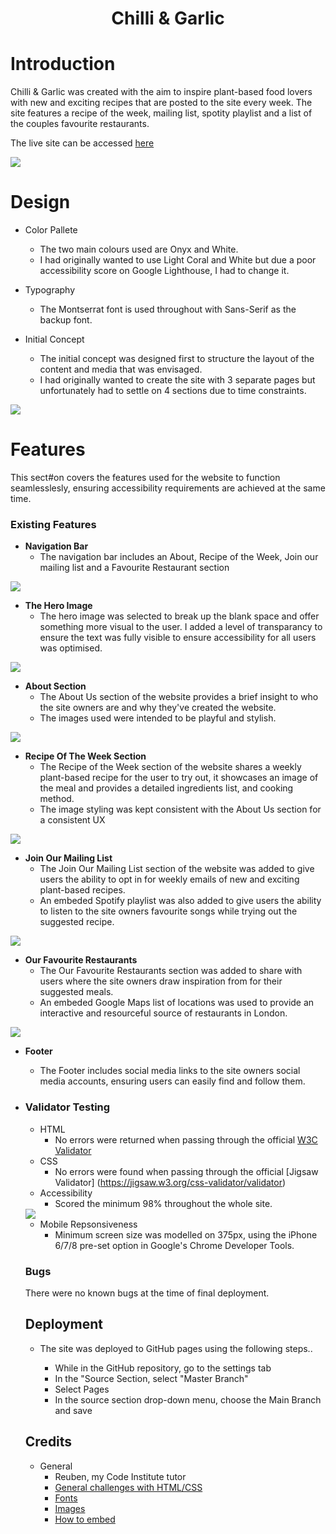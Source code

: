 # <center><b>Chilli & Garlic</b></center>

# <b>Introduction</b>

Chilli & Garlic was created with the aim to inspire plant-based food lovers with new and exciting recipes that are posted to the site every week. The site features a recipe of the week, mailing list, spotity playlist and a list of the couples favourite restaurants.

The live site can be accessed [here](https://digitilley.github.io/chilli-and-garlic/)

<img src="assets/images/chilli-and-garlic-responsive-image.png">

# <b>Design</b>
- Color Pallete
    - The two main colours used are Onyx and White.
    - I had originally wanted to use Light Coral and White but due a poor 
    accessibility score on Google Lighthouse, I had to change it.
- Typography
    - The Montserrat font is used throughout with Sans-Serif as the backup font.

- Initial Concept
    - The initial concept was designed first to structure the layout of the content and media that was envisaged. 
    - I had originally wanted to create the site with 3 separate pages but unfortunately had to settle on 4 sections due to time constraints.

<img src="assets/images/initial-concept.png">

# <b>Features</b>

This sect#on covers the features used for the website to function seamlesslesly, ensuring accessibility requirements are achieved at the same time.

### <b>Existing Features</b>
-   <b>Navigation Bar</b>
    - The navigation bar includes an About, Recipe of the Week, Join our mailing list and a Favourite Restaurant section

<img src="assets/images/nav-bar.png">

- <b>The Hero Image</b>
    -   The hero image was selected to break up the blank space and offer something more visual to the user. I added a level of transparancy to ensure the text was fully visible to ensure accessibility for all users was optimised.

<img src="assets/images/hero-img.png">

- <b>About Section</b>
    - The About Us section of the website provides a brief insight to who the site owners are and why they've created the website.
    - The images used were intended to be playful and stylish. 

<img src="assets/images/about-us.png">

- <b>Recipe Of The Week Section</b>
    - The Recipe of the Week section of the website shares a weekly plant-based recipe for the user to try out, it showcases an image of the meal and provides a detailed ingredients list, and cooking method.
    - The image styling was kept consistent with the About Us section for a consistent UX

<img src="assets/images/recipe-of-the-week.png">

- <b>Join Our Mailing List</b>
    - The Join Our Mailing List section of the website was added to give users the ability to opt in for weekly emails of new and exciting plant-based recipes. 
    - An embeded Spotify playlist was also added to give users the ability to listen to the site owners favourite songs while trying out the suggested recipe.

<img src="assets/images/join-our-2.png">

- <b>Our Favourite Restaurants</b>
    - The Our Favourite Restaurants section was added to share with users where the site owners draw inspiration from for their suggested meals. 
    - An embeded Google Maps list of locations was used to provide an interactive and resourceful source of restaurants in London. 

<img src="assets/images/our-fav.png">

- <b>Footer</b>
    - The Footer includes social media links to the site owners social media accounts, ensuring users can easily find and follow them.

- ### Validator Testing
    - HTML
        - No errors were returned when passing through the official [W3C Validator](https://validator.w3.org/nu/#textarea)
    - CSS
        - No errors were found when passing through the official [Jigsaw Validator] (https://jigsaw.w3.org/css-validator/validator)
    - Accessibility
        - Scored the minimum 98% throughout the whole site.
    
    <img src="assets/images/lighthouse-report.png">

    - Mobile Repsonsiveness
        - Minimum screen size was modelled on 375px, using the iPhone 6/7/8 pre-set option in Google's Chrome Developer Tools.
    
    ### Bugs

    There were no known bugs at the time of final deployment.

    ## Deployment
    - The site was deployed to GitHub pages using the following steps..

        - While in the GitHub repository, go to the settings tab
        - In the "Source Section, select "Master Branch"
        - Select Pages
        - In the source section drop-down menu, choose the Main Branch and save
    

    ## Credits
    - General
        - Reuben, my Code Institute tutor
        - [General challenges with HTML/CSS](https://www.w3schools.com/) 
        - [Fonts](https://fonts.google.com)
        - [Images](https://pexels.com)
        - [How to embed](https://google.com)







